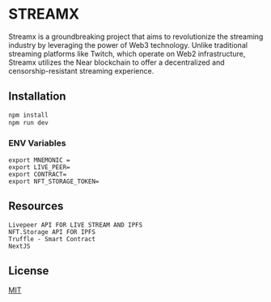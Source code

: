 # STREAMX

Streamx is a groundbreaking project that aims to revolutionize the streaming industry by leveraging the power of Web3 technology. Unlike traditional streaming platforms like Twitch, which operate on Web2 infrastructure, Streamx utilizes the Near blockchain to offer a decentralized and censorship-resistant streaming experience.
## Installation


```bash
npm install
npm run dev
```
### ENV Variables

```
export MNEMONIC = 
export LIVE_PEER=
export CONTRACT=
export NFT_STORAGE_TOKEN=
```
## Resources
```
Livepeer API FOR LIVE STREAM AND IPFS
NFT.Storage API FOR IPFS
Truffle - Smart Contract
NextJS
```

## License

[MIT](https://choosealicense.com/licenses/mit/)
